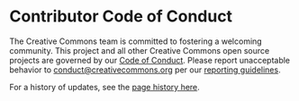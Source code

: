 # Contributor Code of Conduct

The Creative Commons team is committed to fostering a welcoming community. This
project and all other Creative Commons open source projects are governed by our
[Code of Conduct][code_of_conduct]. Please report unacceptable behavior to
[conduct@creativecommons.org](mailto:conduct@creativecommons.org) per our
[reporting guidelines][reporting_guide].

For a history of updates, see the [page history here][updates].

[code_of_conduct]:https://creativecommons.github.io/community/code-of-conduct/
[reporting_guide]:https://creativecommons.github.io/community/code-of-conduct/enforcement/
[updates]:https://github.com/creativecommons/creativecommons.github.io-source/commits/master/content/community/code-of-conduct/contents.lr
